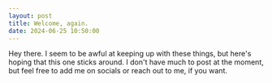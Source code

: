 ```yaml
---
layout: post
title: Welcome, again.
date: 2024-06-25 10:50:00
---
```


Hey there. 
I seem to be awful at keeping up with these things, but here's hoping that this one sticks around.
I don't have much to post at the moment, but feel free to add me on socials or reach out to me, if you want. 
